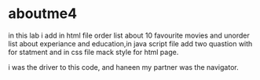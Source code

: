 # aboutme4
in this lab i add in html file order list about 10 favourite movies and unorder list about experiance and education,in java script file add two quastion with for statment and in css file mack style for html page.


i was the driver to this code, and haneen my partner was the navigator.
